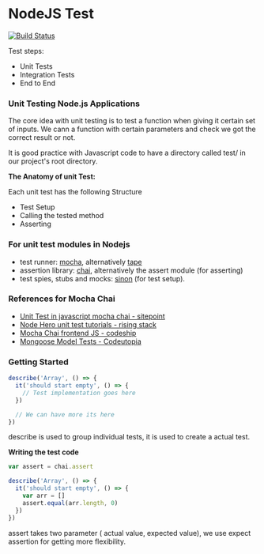 # NodeJS Test
[![Build Status](https://travis-ci.org/l3lackcurtains/NodeJS-Mocha-Chai-Test.svg?branch=master)](https://travis-ci.org/l3lackcurtains/NodeJS-Mocha-Chai-Test)


Test steps:

* Unit Tests
* Integration Tests
* End to End

### Unit Testing Node.js Applications
The core idea with unit testing is to test a function when giving it certain set of inputs. We cann a function with certain parameters and check we got the correct result or not.

It is good practice with Javascript code to have a directory called test/ in our project's root directory.


__The Anatomy of unit Test:__

Each unit test has the following Structure

* Test Setup
* Calling the tested method
* Asserting

### For unit test modules in Nodejs

* test runner: [mocha](https://www.npmjs.com/package/mocha), alternatively [tape](https://www.npmjs.com/package/tape)
* assertion library: [chai](http://chaijs.com/), alternatively the assert module (for asserting)
* test spies, stubs and mocks: [sinon](http://sinonjs.org/) (for test setup).

### References for Mocha Chai

* [Unit Test in javascript mocha chai - sitepoint](https://www.sitepoint.com/unit-test-javascript-mocha-chai/)
* [Node Hero unit test tutorials - rising stack](https://blog.risingstack.com/node-hero-node-js-unit-testing-tutorial/)
* [Mocha Chai frontend JS - codeship](https://blog.codeship.com/mocha-js-chai-sinon-frontend-javascript-code-testing-tutorial/)
* [Mongoose Model Tests - Codeutopia](https://codeutopia.net/blog/2016/06/10/mongoose-models-and-unit-tests-the-definitive-guide/)

### Getting Started

```javascript
describe('Array', () => {
  it('should start empty', () => {
    // Test implementation goes here
  })

  // We can have more its here
})
```

describe is used to group individual tests, it is used to create a actual test.

__Writing the test code__
```javascript
var assert = chai.assert

describe('Array', () => {
  it('should start empty', () => {
    var arr = []
    assert.equal(arr.length, 0)
  })
})
```

assert takes two parameter ( actual value, expected value), we use expect assertion for getting more flexibility.

